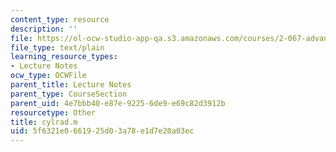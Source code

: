 ```yaml
---
content_type: resource
description: ''
file: https://ol-ocw-studio-app-qa.s3.amazonaws.com/courses/2-067-advanced-structural-dynamics-and-acoustics-13-811-spring-2004/5f6321e0661925d03a78e1d7e20a03ec_cylrad.m
file_type: text/plain
learning_resource_types:
- Lecture Notes
ocw_type: OCWFile
parent_title: Lecture Notes
parent_type: CourseSection
parent_uid: 4e7bbb40-e87e-9225-6de9-e69c82d3912b
resourcetype: Other
title: cylrad.m
uid: 5f6321e0-6619-25d0-3a78-e1d7e20a03ec
---
```

